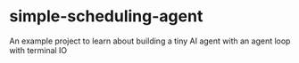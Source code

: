# simple-scheduling-agent
An example project to learn about building a tiny AI agent with an agent loop with terminal IO
